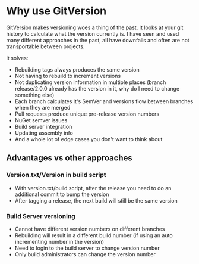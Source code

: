 # Why use GitVersion
GitVersion makes versioning woes a thing of the past. It looks at your git history to calculate what the version currently is. I have seen and used many different approaches in the past, all have downfalls and often are not transportable between projects.

It solves:

 - Rebuilding tags always produces the same version
 - Not having to rebuild to increment versions
 - Not duplicating version information in multiple places (branch release/2.0.0 already has the version in it, why do I need to change something else)
 - Each branch calculates it's SemVer and versions flow between branches when they are merged
 - Pull requests produce unique pre-release version numbers
 - NuGet semver issues
 - Build server integration
 - Updating assembly info
 - And a whole lot of edge cases you don't want to think about

## Advantages vs other approaches
### Version.txt/Version in build script
 - With version.txt/build script, after the release you need to do an additional commit to bump the version
 - After tagging a release, the next build will still be the same version

### Build Server versioning
 - Cannot have different version numbers on different branches
 - Rebuilding will result in a different build number (if using an auto incrementing number in the version)
 - Need to login to the build server to change version number
 - Only build administrators can change the version number
